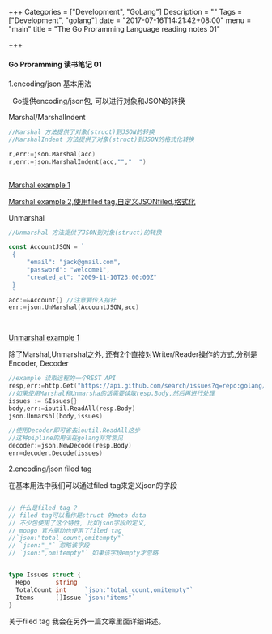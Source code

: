 +++
Categories = ["Development", "GoLang"]
Description = ""
Tags = ["Development", "golang"]
date = "2017-07-16T14:21:42+08:00"
menu = "main"
title = "The Go Proramming Language reading notes 01"

+++

#### Go Proramming 读书笔记 01
 
  1.encoding/json 基本用法
   
   &nbsp; Go提供encoding/json包, 可以进行对象和JSON的转换<!--more-->
   
 Marshal/MarshalIndent
 
   ```go
   //Marshal 方法提供了对象(struct)到JSON的转换
   //MarshalIndent 方法提供了对象(struct)到JSON的格式化转换
   
   r,err:=json.Marshal(acc)
   r,err:=json.MarshalIndent(acc,"","  ")
	
   ```
   
   [Marshal example 1](https://play.golang.org/p/r5Vt4JBLbF) 
   
   [Marshal example 2,使用filed tag,自定义JSONfiled,格式化](https://play.golang.org/p/yheVlYT9P-)
   

   Unmarshal
	
   ```go
   //Unmarshal 方法提供了JSON到对象(struct)的转换
   
   const AccountJSON = `
	{
  		"email": "jack@gmail.com",
  		"password": "welcome1",
  		"created_at": "2009-11-10T23:00:00Z"
	}
	`
   acc:=&Account{} //注意要传入指针
   err:=json.UnMarshal(AccountJSON,acc)
  
	
   ```
   [Unmarshal example 1](https://play.golang.org/p/cSfm0ILF16)
   
   
   
   除了Marshal,Unmarshal之外, 还有2个直接对Writer/Reader操作的方式,分别是Encoder, Decoder
   
   ```go
   //example 读取远程的一个REST API 
   resp,err:=http.Get("https://api.github.com/search/issues?q=repo:golang/go")
   //如果使用Marshal和Unmarsha的话需要读取resp.Body,然后再进行处理
   issues := &Issues{}
   body,err:=ioutil.ReadAll(resp.Body)
   json.Unmarshl(body,issues)
   
   //使用Decoder即可省去ioutil.ReadAll这步
   //这种pipline的用法在golang非常常见
   decoder:=json.NewDecode(resp.Body)
   err=decoder.Decode(issues)
   
   ```
 
  2.encoding/json filed tag
  
  在基本用法中我们可以通过filed tag来定义json的字段
  
  ```go
  
  // 什么是filed tag ?
  // filed tag可以看作是struct 的meta data
  // 不少包使用了这个特性, 比如json字段的定义,
  // mongo 官方驱动也使用了filed tag
  //`json:"total_count,omitempty"`
  // `json:"_"` 忽略该字段
  // `json:",omitempty"` 如果该字段empty才忽略
  

  type Issues struct {
	Repo       string
	TotalCount int     `json:"total_count,omitempty"`
	Items      []Issue `json:"items"`
  }
  
  ```
  关于filed tag 我会在另外一篇文章里面详细讲述。
   
  
